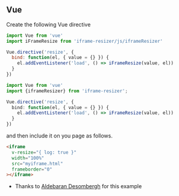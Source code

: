 ## Vue

Create the following Vue directive

```js
import Vue from 'vue'
import iFrameResize from 'iframe-resizer/js/iframeResizer'

Vue.directive('resize', {
  bind: function(el, { value = {} }) {
    el.addEventListener('load', () => iFrameResize(value, el))
  }
})
```
```typescript
import Vue from 'vue'
import {iframeResizer} from 'iframe-resizer';

Vue.directive('resize', {
  bind: function(el, { value = {} }) {
    el.addEventListener('load', () => iFrameResize(value, el))
  }
})
```
and then include it on you page as follows.

```html
<iframe
  v-resize="{ log: true }"
  width="100%"
  src="myiframe.html"
  frameborder="0"
></iframe>
```

- Thanks to [Aldebaran Desombergh](https://github.com/davidjbradshaw/iframe-resizer/issues/513#issuecomment-538333854) for this example
